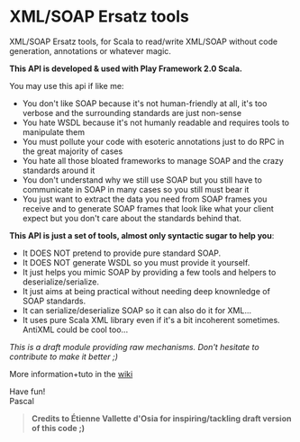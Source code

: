 XML/SOAP Ersatz tools
=====================

XML/SOAP Ersatz tools, for Scala to read/write XML/SOAP without code generation, annotations or whatever magic. 

**This API is developed & used with Play Framework 2.0 Scala.**

You may use this api if like me:
- You don't like SOAP because it's not human-friendly at all, it's too verbose and the surrounding standards are just non-sense
- You hate WSDL because it's not humanly readable and requires tools to manipulate them
- You must pollute your code with esoteric annotations just to do RPC in the great majority of cases 
- You hate all those bloated frameworks to manage SOAP and the crazy standards around it
- You don't understand why we still use SOAP but you still have to communicate in SOAP in many cases so you still must bear it
- You just want to extract the data you need from SOAP frames you receive and to generate SOAP frames that look like what your client expect but you don't care about the standards behind that.

**This API is just a set of tools, almost only syntactic sugar to help you**:
- It DOES NOT pretend to provide pure standard SOAP.
- It DOES NOT generate WSDL so you must provide it yourself.
- It just helps you mimic SOAP by providing a few tools and helpers to deserialize/serialize.
- It just aims at being practical without needing deep knownledge of SOAP standards.
- It can serialize/deserialize SOAP so it can also do it for XML...
- It uses pure Scala XML library even if it's a bit incoherent sometimes. AntiXML could be cool too...

_This is a draft module providing raw mechanisms. Don't hesitate to contribute to make it better ;)_

More information+tuto in the [wiki](https://github.com/mandubian/scala-xmlsoap-ersatz/wiki)


Have fun!  
Pascal

> **Credits to Étienne Vallette d'Osia for inspiring/tackling draft version of this code ;)**
